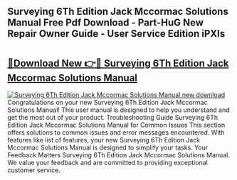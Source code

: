 ## Surveying 6Th Edition Jack Mccormac Solutions Manual Free Pdf Download - Part-HuG New Repair Owner Guide - User Service Edition iPXIs

# <h2><a href="http://bc76633.oget.top/?id=Surveying+6Th+Edition+Jack+Mccormac+Solutions+Manual">🔗Download New 👉🔴 Surveying 6Th Edition Jack Mccormac Solutions Manual</a></h2>

[![Surveying 6Th Edition Jack Mccormac Solutions Manual new download](https://i.imgur.com/5g1atiW.png)](http://bc76633.oget.top/?id=Surveying+6Th+Edition+Jack+Mccormac+Solutions+Manual)
Congratulations on your new Surveying 6Th Edition Jack Mccormac Solutions Manual! This user manual is designed to help you understand and get the most out of your product. Troubleshooting Guide Surveying 6Th Edition Jack Mccormac Solutions Manual for Common Issues This section offers solutions to common issues and error messages encountered. With features like list of features, your new Surveying 6Th Edition Jack Mccormac Solutions Manual is designed to simplify your tasks. Your Feedback Matters Surveying 6Th Edition Jack Mccormac Solutions Manual. We value your feedback and are committed to providing exceptional customer service.
